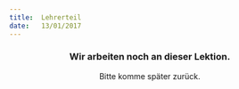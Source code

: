 ```yaml
---
title:  Lehrerteil
date:   13/01/2017
---
```


### <center>Wir arbeiten noch an dieser Lektion.</center>
<center>Bitte komme später zurück.</center>